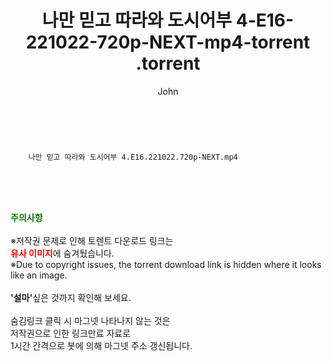 ﻿---
layout: post
title:  "                   나만 믿고 따라와 도시어부 4-E16-221022-720p-NEXT-mp4-torrent                .torrent"
author: John
categories: [ TV ]
tags: [  ]
image:  
description: "                   나만 믿고 따라와 도시어부 4-E16-221022-720p-NEXT-mp4-torrent                 torrent 정보 공유"
toc: true
toc_sticky: true
---

<br>

        나만 믿고 따라와 도시어부 4.E16.221022.720p-NEXT.mp4    
    
<br><br><br>
<p data-ke-size="size16"><b><span style="color: green;">주의사항</span></b><br /><br />※저작권 문제로 인해 토렌트 다운로드 링크는<br /><b><span style="color: red;">유사 이미지</span></b>에 숨겨뒀습니다.<br />※Due to copyright issues, the torrent download link is hidden where it looks like an image.<br /><br /><b>'설마'</b>싶은 것까지 확인해 보세요.<br /><br />숨김링크 클릭 시 마그넷 나타나지 않는 것은<br />저작권으로 인한 링크만료 자료로<br />1시간 간격으로 봇에 의해 마그넷 주소 갱신됩니다.</p>
